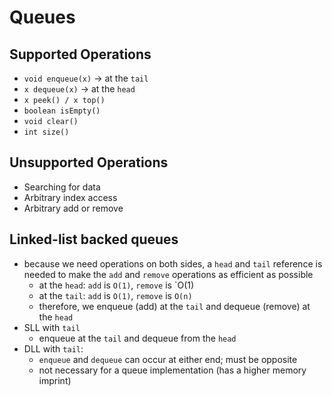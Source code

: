 # Queues

## Supported Operations
- `void enqueue(x)` -> at the `tail`
- `x dequeue(x)` -> at the `head`
- `x peek() / x top()`
- `boolean isEmpty()`
- `void clear()`
- `int size()`

## Unsupported Operations
- Searching for data
- Arbitrary index access
- Arbitrary add or remove

## Linked-list backed queues
- because we need operations on both sides, a `head` and `tail` reference is needed to make the `add` and `remove` operations as efficient as possible
  - at the `head`: `add` is `O(1)`, `remove` is `O(1)
  - at the `tail`: `add` is `O(1)`, `remove` is `O(n)`
  - therefore, we enqueue (add) at the `tail` and dequeue (remove) at the `head`
- SLL with `tail`
  - enqueue at the `tail` and dequeue from the `head`
- DLL with `tail`:
  - `enqueue` and `dequeue` can occur at either end; must be opposite
  - not necessary for a queue implementation (has a higher memory imprint)
